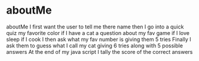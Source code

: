 # aboutMe
aboutMe
I first want the user to tell me there name
then I go into a quick quiz
my favorite color
if I have a cat
a question about my fav game
if I love sleep
if I cook
I then ask what my fav number is
  giving them 5 tries
Finally I ask them to guess what I call my cat
  giving 6 tries
  along with 5 possible answers
At the end of my java script I tally the score of the correct answers
